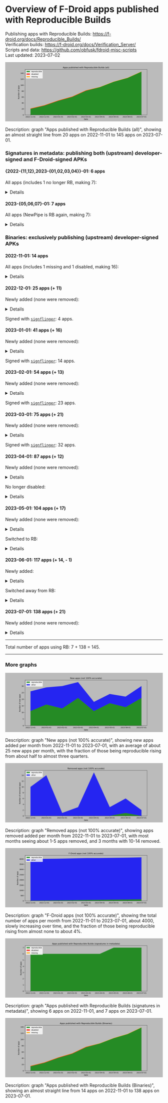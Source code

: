 # Overview of F-Droid apps published with Reproducible Builds

Publishing apps with Reproducible Builds: https://f-droid.org/docs/Reproducible_Builds/  
Verification builds: https://f-droid.org/docs/Verification_Server/  
Scripts and data: https://github.com/obfusk/fdroid-misc-scripts  
Last updated: 2023-07-02

![rb](../graphs/rb.png)

Description: graph "Apps published with Reproducible Builds (all)",
showing an almost straight line from 20 apps on 2022-11-01 to 145 apps
on 2023-07-01.

### Signatures in metadata: publishing both (upstream) developer-signed and F-Droid-signed APKs

#### {2022-{11,12},2023-{01,02,03,04}}-01: 6 apps

All apps (includes 1 no longer RB, making 7):

<details>

* [`de.schildbach.wallet`](https://f-droid.org/packages/de.schildbach.wallet)
* [`de.schildbach.wallet_test`](https://f-droid.org/packages/de.schildbach.wallet_test)
* [`dev.obfusk.jiten`](https://f-droid.org/packages/dev.obfusk.jiten)
* [`dev.obfusk.jiten_webview`](https://f-droid.org/packages/dev.obfusk.jiten_webview)
* [`dev.obfusk.sokobang`](https://f-droid.org/packages/dev.obfusk.sokobang)
* [`org.schabi.newpipe`](https://f-droid.org/packages/org.schabi.newpipe) [no longer RB]
* [`org.torproject.torservices`](https://f-droid.org/packages/org.torproject.torservices)

</details>

#### 2023-{05,06,07}-01: 7 apps

All apps (NewPipe is RB again, making 7):

<details>

* [`de.schildbach.wallet`](https://f-droid.org/packages/de.schildbach.wallet)
* [`de.schildbach.wallet_test`](https://f-droid.org/packages/de.schildbach.wallet_test)
* [`dev.obfusk.jiten`](https://f-droid.org/packages/dev.obfusk.jiten)
* [`dev.obfusk.jiten_webview`](https://f-droid.org/packages/dev.obfusk.jiten_webview)
* [`dev.obfusk.sokobang`](https://f-droid.org/packages/dev.obfusk.sokobang)
* [`org.schabi.newpipe`](https://f-droid.org/packages/org.schabi.newpipe)
* [`org.torproject.torservices`](https://f-droid.org/packages/org.torproject.torservices)

</details>

### Binaries: exclusively publishing (upstream) developer-signed APKs

#### 2022-11-01: 14 apps

All apps (includes 1 missing and 1 disabled, making 16):

<details>

* [`androdns.android.leetdreams.ch.androdns`](https://f-droid.org/packages/androdns.android.leetdreams.ch.androdns)
* [`ch.admin.bag.covidcertificate.verifier`](https://f-droid.org/packages/ch.admin.bag.covidcertificate.verifier)
* [`ch.admin.bag.covidcertificate.wallet`](https://f-droid.org/packages/ch.admin.bag.covidcertificate.wallet)
* [`com.markuspage.android.certtools`](https://f-droid.org/packages/com.markuspage.android.certtools) [missing]
* [`com.mishiranu.dashchan`](https://f-droid.org/packages/com.mishiranu.dashchan)
* [`de.corona.tracing`](https://f-droid.org/packages/de.corona.tracing)
* [`de.schildbach.oeffi`](https://f-droid.org/packages/de.schildbach.oeffi)
* [`eu.bubu1.fdroidclassic`](https://f-droid.org/packages/eu.bubu1.fdroidclassic)
* [`info.guardianproject.checkey`](https://f-droid.org/packages/info.guardianproject.checkey)
* [`nya.kitsunyan.foxydroid`](https://f-droid.org/packages/nya.kitsunyan.foxydroid)
* [`org.briarproject.briar.android`](https://f-droid.org/packages/org.briarproject.briar.android)
* [`org.jellyfin.androidtv`](https://f-droid.org/packages/org.jellyfin.androidtv) [disabled]
* [`org.jellyfin.mobile`](https://f-droid.org/packages/org.jellyfin.mobile)
* [`rs.ltt.android`](https://f-droid.org/packages/rs.ltt.android)
* [`top.fumiama.copymanga`](https://f-droid.org/packages/top.fumiama.copymanga)
* [`uk.co.keepawayfromfire.screens`](https://f-droid.org/packages/uk.co.keepawayfromfire.screens)

</details>

#### 2022-12-01: 25 apps (+ 11)

Newly added (none were removed):

<details>

* [`com.dhaval.bookland`](https://f-droid.org/packages/com.dhaval.bookland)
* [`com.github.bmx666.appcachecleaner`](https://f-droid.org/packages/com.github.bmx666.appcachecleaner) [signflinger]
* [`com.rafapps.earthviewformuzei`](https://f-droid.org/packages/com.rafapps.earthviewformuzei) [signflinger]
* [`com.zionhuang.music`](https://f-droid.org/packages/com.zionhuang.music)
* [`dev.yashgarg.qbit`](https://f-droid.org/packages/dev.yashgarg.qbit)
* [`io.github.project_kaat.gpsdrelay`](https://f-droid.org/packages/io.github.project_kaat.gpsdrelay)
* [`io.github.quillpad`](https://f-droid.org/packages/io.github.quillpad) [signflinger]
* [`me.gloeckl.fallasleep`](https://f-droid.org/packages/me.gloeckl.fallasleep)
* [`me.mudkip.moememos`](https://f-droid.org/packages/me.mudkip.moememos)
* [`org.joinmastodon.android`](https://f-droid.org/packages/org.joinmastodon.android) [signflinger]
* [`ru.ikkui.achie`](https://f-droid.org/packages/ru.ikkui.achie)

</details>

Signed with [`signflinger`](https://github.com/obfusk/apksigcopier#what-about-apks-signed-by-gradlezipflingersignflinger-instead-of-apksigner): 4 apps.

#### 2023-01-01: 41 apps (+ 16)

Newly added (none were removed):

<details>

* [`app.mlauncher`](https://f-droid.org/packages/app.mlauncher)
* [`com.akshayaap.mouseremote`](https://f-droid.org/packages/com.akshayaap.mouseremote) [signflinger]
* [`com.artikus.nolauncher`](https://f-droid.org/packages/com.artikus.nolauncher) [signflinger]
* [`com.dosse.clock31`](https://f-droid.org/packages/com.dosse.clock31) [signflinger]
* [`com.eurokonverter`](https://f-droid.org/packages/com.eurokonverter) [signflinger]
* [`com.github.cvzi.wallpaperexport`](https://f-droid.org/packages/com.github.cvzi.wallpaperexport) [signflinger]
* [`com.jroddev.android_oss_release_tracker`](https://f-droid.org/packages/com.jroddev.android_oss_release_tracker)
* [`com.martinmimigames.tinymusicplayer`](https://f-droid.org/packages/com.martinmimigames.tinymusicplayer) [signflinger]
* [`de.niendo.ImapNotes3`](https://f-droid.org/packages/de.niendo.ImapNotes3)
* [`dev.bartuzen.qbitcontroller`](https://f-droid.org/packages/dev.bartuzen.qbitcontroller) [signflinger]
* [`eu.auct.twitter2nitter`](https://f-droid.org/packages/eu.auct.twitter2nitter) [signflinger]
* [`nl.tsmeets.todotree`](https://f-droid.org/packages/nl.tsmeets.todotree)
* [`org.afrikalan.tuxmath`](https://f-droid.org/packages/org.afrikalan.tuxmath)
* [`org.asafonov.blockbuster`](https://f-droid.org/packages/org.asafonov.blockbuster)
* [`org.asafonov.monly`](https://f-droid.org/packages/org.asafonov.monly)
* [`org.greatfire.wikiunblocked.fdroid`](https://f-droid.org/packages/org.greatfire.wikiunblocked.fdroid) [signflinger]

</details>

Signed with [`signflinger`](https://github.com/obfusk/apksigcopier#what-about-apks-signed-by-gradlezipflingersignflinger-instead-of-apksigner): 14 apps.

#### 2023-02-01: 54 apps (+ 13)

Newly added (none were removed):

<details>

* [`InfinityLoop1309.NewPipeEnhanced`](https://f-droid.org/packages/InfinityLoop1309.NewPipeEnhanced) [signflinger]
* [`com.akansh.fileserversuit`](https://f-droid.org/packages/com.akansh.fileserversuit) [signflinger]
* [`com.nima.demomusix`](https://f-droid.org/packages/com.nima.demomusix) [signflinger]
* [`com.nima.taskmanager`](https://f-droid.org/packages/com.nima.taskmanager)
* [`com.nima.wikianime`](https://f-droid.org/packages/com.nima.wikianime) [signflinger]
* [`com.paranoiaworks.unicus.android.sse`](https://f-droid.org/packages/com.paranoiaworks.unicus.android.sse) [signflinger]
* [`com.razeeman.util.simpletimetracker`](https://f-droid.org/packages/com.razeeman.util.simpletimetracker) [signflinger]
* [`com.starry.myne`](https://f-droid.org/packages/com.starry.myne)
* [`de.andicodes.vergissnix`](https://f-droid.org/packages/de.andicodes.vergissnix)
* [`deltazero.amarok.foss`](https://f-droid.org/packages/deltazero.amarok.foss)
* [`io.github.yamin8000.dooz`](https://f-droid.org/packages/io.github.yamin8000.dooz) [signflinger]
* [`org.localsend.localsend_app`](https://f-droid.org/packages/org.localsend.localsend_app) [signflinger]
* [`yetzio.yetcalc`](https://f-droid.org/packages/yetzio.yetcalc) [signflinger]

</details>

Signed with [`signflinger`](https://github.com/obfusk/apksigcopier#what-about-apks-signed-by-gradlezipflingersignflinger-instead-of-apksigner): 23 apps.

#### 2023-03-01: 75 apps (+ 21)

Newly added (none were removed):

<details>

* [`com.akshayaap.touchdroid`](https://f-droid.org/packages/com.akshayaap.touchdroid) [signflinger]
* [`com.cyb3rko.pincredible`](https://f-droid.org/packages/com.cyb3rko.pincredible) [signflinger]
* [`com.github.vatbub.scoreboard`](https://f-droid.org/packages/com.github.vatbub.scoreboard) [signflinger]
* [`com.lijukay.quotesAltDesign`](https://f-droid.org/packages/com.lijukay.quotesAltDesign)
* [`com.nima.guessthatpokemon`](https://f-droid.org/packages/com.nima.guessthatpokemon) [signflinger]
* [`com.nima.mymood`](https://f-droid.org/packages/com.nima.mymood) [signflinger]
* [`com.zhenxiang.superimage`](https://f-droid.org/packages/com.zhenxiang.superimage)
* [`de.chadenas.cpudefense`](https://f-droid.org/packages/de.chadenas.cpudefense) [signflinger]
* [`de.westnordost.streetcomplete.expert`](https://f-droid.org/packages/de.westnordost.streetcomplete.expert) [signflinger]
* [`dev.datlag.burningseries`](https://f-droid.org/packages/dev.datlag.burningseries)
* [`eu.darken.capod`](https://f-droid.org/packages/eu.darken.capod)
* [`eu.zimbelstern.tournant`](https://f-droid.org/packages/eu.zimbelstern.tournant)
* [`gq.kirmanak.mealient`](https://f-droid.org/packages/gq.kirmanak.mealient)
* [`in.sunilpaulmathew.ashell`](https://f-droid.org/packages/in.sunilpaulmathew.ashell)
* [`org.dianqk.ruslin`](https://f-droid.org/packages/org.dianqk.ruslin)
* [`org.fcitx.fcitx5.android`](https://f-droid.org/packages/org.fcitx.fcitx5.android)
* [`ru.tech.imageresizershrinker`](https://f-droid.org/packages/ru.tech.imageresizershrinker)
* [`tk.hack5.treblecheck`](https://f-droid.org/packages/tk.hack5.treblecheck) [signflinger]
* [`ua.com.radiokot.lnaddr2invoice`](https://f-droid.org/packages/ua.com.radiokot.lnaddr2invoice) [signflinger]
* [`ua.syt0r.kanji.fdroid`](https://f-droid.org/packages/ua.syt0r.kanji.fdroid)
* [`website.leifs.delta.foss`](https://f-droid.org/packages/website.leifs.delta.foss)

</details>

Signed with [`signflinger`](https://github.com/obfusk/apksigcopier#what-about-apks-signed-by-gradlezipflingersignflinger-instead-of-apksigner): 32 apps.

#### 2023-04-01: 87 apps (+ 12)

Newly added (none were removed):

<details>

* [`com.bnyro.translate`](https://f-droid.org/packages/com.bnyro.translate) [signflinger]
* [`com.dessalines.thumbkey`](https://f-droid.org/packages/com.dessalines.thumbkey) [signflinger]
* [`com.julij.arsovreme`](https://f-droid.org/packages/com.julij.arsovreme) [signflinger]
* [`com.netvor.settings.database.provider`](https://f-droid.org/packages/com.netvor.settings.database.provider)
* [`com.vitorpamplona.amethyst`](https://f-droid.org/packages/com.vitorpamplona.amethyst)
* [`com.w2sv.wifiwidget`](https://f-droid.org/packages/com.w2sv.wifiwidget)
* [`de.ritscher.simplemobiletools.contacts.pro`](https://f-droid.org/packages/de.ritscher.simplemobiletools.contacts.pro) [signflinger]
* [`de.szalkowski.activitylauncher.rustore_fork`](https://f-droid.org/packages/de.szalkowski.activitylauncher.rustore_fork) [signflinger]
* [`io.github.zyrouge.symphony`](https://f-droid.org/packages/io.github.zyrouge.symphony)
* [`org.mindshub.insigno`](https://f-droid.org/packages/org.mindshub.insigno)
* [`player.phonograph.plus`](https://f-droid.org/packages/player.phonograph.plus)

</details>

No longer disabled:

<details>

* [`org.jellyfin.androidtv`](https://f-droid.org/packages/org.jellyfin.androidtv)

</details>

#### 2023-05-01: 104 apps (+ 17)

Newly added (none were removed):

<details>

* [`com.cyb3rko.pazzword`](https://f-droid.org/packages/com.cyb3rko.pazzword) [signflinger]
* [`com.hexbit.rutmath`](https://f-droid.org/packages/com.hexbit.rutmath) [signflinger]
* [`com.kaajjo.libresudoku`](https://f-droid.org/packages/com.kaajjo.libresudoku)
* [`com.thatsmanmeet.taskyapp`](https://f-droid.org/packages/com.thatsmanmeet.taskyapp)
* [`de.foodsharing.app`](https://f-droid.org/packages/de.foodsharing.app) [signflinger]
* [`development.parkenulm`](https://f-droid.org/packages/development.parkenulm)
* [`io.github.deweyreed.timer.other`](https://f-droid.org/packages/io.github.deweyreed.timer.other) [signflinger]
* [`io.github.muntashirakon.captiveportalcontroller`](https://f-droid.org/packages/io.github.muntashirakon.captiveportalcontroller) [signflinger]
* [`io.github.v2compose`](https://f-droid.org/packages/io.github.v2compose)
* [`net.viggers.zade.wallpaper`](https://f-droid.org/packages/net.viggers.zade.wallpaper)
* [`nl.privacydragon.bookwyrm`](https://f-droid.org/packages/nl.privacydragon.bookwyrm) [signflinger]
* [`org.cryptomator.lite`](https://f-droid.org/packages/org.cryptomator.lite)
* [`org.jshobbysoft.cameraalign`](https://f-droid.org/packages/org.jshobbysoft.cameraalign)
* [`ua.com.radiokot.photoprism`](https://f-droid.org/packages/ua.com.radiokot.photoprism) [signflinger]
* [`xyz.apiote.bimba.czwek`](https://f-droid.org/packages/xyz.apiote.bimba.czwek) [signflinger]

</details>

Switched to RB:

<details>

* [`com.wireguard.android`](https://f-droid.org/packages/com.wireguard.android)
* [`timur.webcall.callee`](https://f-droid.org/packages/timur.webcall.callee) [signflinger]

</details>

#### 2023-06-01: 117 apps (+ 14, - 1)

Newly added:

<details>

* [`com.amnesica.clearclipboard`](https://f-droid.org/packages/com.amnesica.clearclipboard)
* [`com.amnesica.kryptey`](https://f-droid.org/packages/com.amnesica.kryptey)
* [`com.atul.musicplayer`](https://f-droid.org/packages/com.atul.musicplayer) [signflinger]
* [`com.certified.audionote`](https://f-droid.org/packages/com.certified.audionote) [signflinger]
* [`com.gaika.bilketa`](https://f-droid.org/packages/com.gaika.bilketa) [signflinger]
* [`com.gokadzev.musify.fdroid`](https://f-droid.org/packages/com.gokadzev.musify.fdroid)
* [`com.prostudio.urltopdfconverter`](https://f-droid.org/packages/com.prostudio.urltopdfconverter) [signflinger]
* [`de.tu_chemnitz.etit.sse.openstop`](https://f-droid.org/packages/de.tu_chemnitz.etit.sse.openstop) [signflinger]
* [`dev.lbeernaert.youhavemail`](https://f-droid.org/packages/dev.lbeernaert.youhavemail)
* [`eu.mokrzycki.learndigits`](https://f-droid.org/packages/eu.mokrzycki.learndigits)
* [`github.umer0586.sensorserver`](https://f-droid.org/packages/github.umer0586.sensorserver) [signflinger]
* [`io.github.freewatermark.mobileapp`](https://f-droid.org/packages/io.github.freewatermark.mobileapp) [signflinger]
* [`io.github.friesi23.mhabit`](https://f-droid.org/packages/io.github.friesi23.mhabit) [signflinger]
* [`s1m.savertuner`](https://f-droid.org/packages/s1m.savertuner)

</details>

Switched away from RB:

<details>

* [`org.joinmastodon.android`](https://f-droid.org/packages/org.joinmastodon.android) [signflinger]

</details>

#### 2023-07-01: 138 apps (+ 21)

Newly added (none were removed):

<details>

* [`com.agateau.burgerparty`](https://f-droid.org/packages/com.agateau.burgerparty) [signflinger]
* [`com.codelv.inventory`](https://f-droid.org/packages/com.codelv.inventory)
* [`com.craftxbox.yubiclip.xor`](https://f-droid.org/packages/com.craftxbox.yubiclip.xor)
* [`com.dede.android_eggs`](https://f-droid.org/packages/com.dede.android_eggs) [signflinger]
* [`com.donnnno.arcticons.you`](https://f-droid.org/packages/com.donnnno.arcticons.you)
* [`com.flauschcode.broccoli`](https://f-droid.org/packages/com.flauschcode.broccoli)
* [`com.github.lamarios.clipious`](https://f-droid.org/packages/com.github.lamarios.clipious) [signflinger]
* [`com.github.muellerma.nfcreader`](https://f-droid.org/packages/com.github.muellerma.nfcreader)
* [`com.github.ttl.manager`](https://f-droid.org/packages/com.github.ttl.manager)
* [`com.kolserdav.ana`](https://f-droid.org/packages/com.kolserdav.ana) [signflinger]
* [`com.lighttigerxiv.simple.mp`](https://f-droid.org/packages/com.lighttigerxiv.simple.mp)
* [`com.maze_squirrel`](https://f-droid.org/packages/com.maze_squirrel) [signflinger]
* [`com.nyx.custom_uploader`](https://f-droid.org/packages/com.nyx.custom_uploader) [signflinger]
* [`com.sdcardstoryteller`](https://f-droid.org/packages/com.sdcardstoryteller)
* [`com.spencerpages`](https://f-droid.org/packages/com.spencerpages) [signflinger]
* [`com.wirelessalien.zipxtract`](https://f-droid.org/packages/com.wirelessalien.zipxtract) [signflinger]
* [`de.ptrlx.oneshot`](https://f-droid.org/packages/de.ptrlx.oneshot)
* [`dev.develsinthedetails.eatpoopyoucat`](https://f-droid.org/packages/dev.develsinthedetails.eatpoopyoucat) [signflinger]
* [`io.github.teccheck.fastlyrics`](https://f-droid.org/packages/io.github.teccheck.fastlyrics) [signflinger]
* [`org.fcitx.fcitx5.android.plugin.anthy`](https://f-droid.org/packages/org.fcitx.fcitx5.android.plugin.anthy)
* [`org.proninyaroslav.opencomicvine`](https://f-droid.org/packages/org.proninyaroslav.opencomicvine) [signflinger]

</details>

---

Total number of apps using RB: 7 + 138 = 145.

---

### More graphs

![adds](../graphs/adds.png)

Description: graph "New apps (not 100% accurate)", showing new apps
added per month from 2022-11-01 to 2023-07-01, with an average of
about 25 new apps per month, with the fraction of those being
reproducible rising from about half to almost three quarters.

![rems](../graphs/rems.png)

Description: graph "Removed apps (not 100% accurate)", showing apps
removed added per month from 2022-11-01 to 2023-07-01, with most
months seeing about 1-5 apps removed, and 3 months with 10-14 removed.

![apps](../graphs/apps.png)

Description: graph "F-Droid apps (not 100% accurate)", showing the
total number of apps per month from 2022-11-01 to 2023-07-01, about
4000, slowly increasing over time, and the fraction of those being
reproducible rising from almost none to about 4%.

![sigs](../graphs/sigs.png)

Description: graph "Apps published with Reproducible Builds
(signatures in metadata)", showing 6 apps on 2022-11-01, and 7 apps on
2023-07-01.

![bins](../graphs/bins.png)

Description: graph "Apps published with Reproducible Builds
(Binaries)", showing an almost straight line from 14 apps on
2022-11-01 to 138 apps on 2023-07-01.
